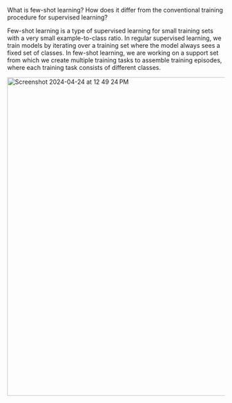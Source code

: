 What is few-shot learning? How does it differ from the conventional training procedure for supervised learning?

Few-shot learning is a type of supervised learning for small training sets with a very small example-to-class ratio. In regular supervised learning, we train models by iterating over a training set where the model always sees a fixed set of classes. In few-shot learning, we are working on a support set from which we create multiple training tasks to assemble training episodes, where each training task consists of different classes.


<img width="736" alt="Screenshot 2024-04-24 at 12 49 24 PM" src="https://github.com/andysingal/prompt-docs/assets/20493493/79c1f0a3-f6c1-4d89-9556-0b82883579ab">
